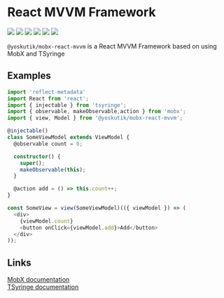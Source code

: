 # React MVVM Framework

[![](https://img.shields.io/npm/l/@yoskutik/mobx-react-mvvm)](https://www.npmjs.com/package/@yoskutik/mobx-react-mvvm)
[![](https://img.shields.io/npm/v/@yoskutik/mobx-react-mvvm)](https://www.npmjs.com/package/@yoskutik/mobx-react-mvvm)
[![](https://img.shields.io/npm/dw/@yoskutik/mobx-react-mvvm)](https://www.npmjs.com/package/@yoskutik/mobx-react-mvvm)
[![](https://img.shields.io/github/languages/code-size/yoskutik/mobx-react-mvvm)](https://github.com/Yoskutik/mobx-react-mvvm)
![](https://img.shields.io/lgtm/grade/javascript/github/Yoskutik/mobx-react-mvvm?label=Quality)
![](https://img.shields.io/lgtm/alerts/github/Yoskutik/mobx-react-mvvm?label=Vulnerabilities)

`@yoskutik/mobx-react-mvvm` is a React MVVM Framework based on using MobX and
TSyringe

## Examples

```typescript
import 'reflect-metadata'
import React from 'react';
import { injectable } from 'tsyringe';
import { observable, makeObservable,action } from 'mobx';
import { view, Model } from '@yoskutik/mobx-react-mvvm';

@injectable()
class SomeViewModel extends ViewModel {
  @observable count = 0;

  constructor() {
    super();
    makeObservable(this);
  }

  @action add = () => this.count++;
}

const SomeView = view(SomeViewModel)(({ viewModel }) => (
  <div>
    {viewModel.count}
    <button onClick={viewModel.add}>Add</button>
  </div>
));
```

## Links

[MobX documentation]()  
[TSyringe documentation]()
